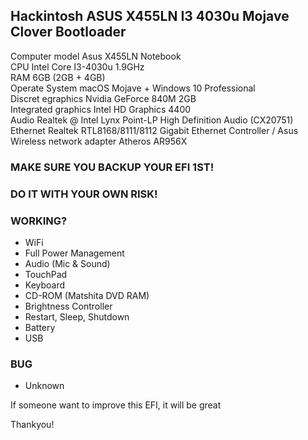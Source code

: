 ## Hackintosh ASUS X455LN I3 4030u Mojave Clover Bootloader

Computer model              Asus X455LN Notebook <br>
CPU                         Intel Core I3-4030u 1.9GHz <br>
RAM                         6GB (2GB + 4GB) <br>
Operate System              macOS Mojave + Windows 10 Professional <br>
Discret egraphics           Nvidia GeForce 840M 2GB <br>
Integrated graphics         Intel HD Graphics 4400 <br>
Audio                       Realtek @ Intel Lynx Point-LP  High Definition Audio (CX20751) <br>
Ethernet                    Realtek RTL8168/8111/8112 Gigabit Ethernet Controller / Asus <br>
Wireless network adapter    Atheros AR956X <br>

### MAKE SURE YOU BACKUP YOUR EFI 1ST!
### DO IT WITH YOUR OWN RISK!

### WORKING?

- WiFi <br>
- Full Power Management
- Audio (Mic & Sound)
- TouchPad
- Keyboard
- CD-ROM (Matshita DVD RAM)
- Brightness Controller
- Restart, Sleep, Shutdown
- Battery
- USB

### BUG
- Unknown

If someone want to improve this EFI, it will be great

Thankyou!
